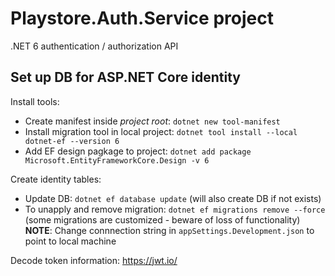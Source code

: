 # Playstore.Auth.Service project

.NET 6 authentication / authorization API

## Set up DB for ASP.NET Core identity

Install tools:  
- Create manifest inside _project root_: `dotnet new tool-manifest`
- Install migration tool in local project: `dotnet tool install --local dotnet-ef --version 6`
- Add EF design pagkage to project: `dotnet add package Microsoft.EntityFrameworkCore.Design -v 6`

Create identity tables:  
- Update DB: `dotnet ef database update` (will also create DB if not exists)  
- To unapply and remove migration: `dotnet ef migrations remove --force` (some migrations are customized - beware of loss of functionality)
**NOTE**: Change connnection string in `appSettings.Development.json` to point to local machine

Decode token information: https://jwt.io/
